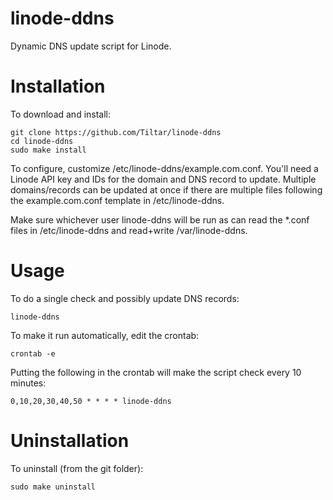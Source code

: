 linode-ddns
===========

Dynamic DNS update script for Linode.


Installation
============
To download and install:
```
git clone https://github.com/Tiltar/linode-ddns
cd linode-ddns
sudo make install
```

To configure, customize /etc/linode-ddns/example.com.conf. You'll need a Linode API key and IDs
for the domain and DNS record to update. Multiple domains/records can be updated at once if there
are multiple files following the example.com.conf template in /etc/linode-ddns.

Make sure whichever user linode-ddns will be run as can read the *.conf files in /etc/linode-ddns
and read+write /var/linode-ddns.

Usage
=====
To do a single check and possibly update DNS records:
```
linode-ddns
```

To make it run automatically, edit the crontab:
```
crontab -e
```
Putting the following in the crontab will make the script check every 10 minutes:
```
0,10,20,30,40,50 * * * * linode-ddns
```


Uninstallation
==============
To uninstall (from the git folder):
```
sudo make uninstall
```
